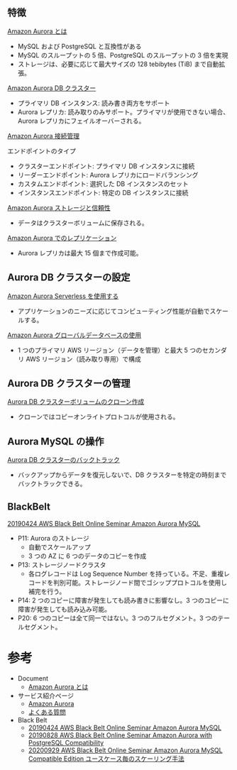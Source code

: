 ## 特徴

[Amazon Aurora とは](https://docs.aws.amazon.com/ja_jp/AmazonRDS/latest/AuroraUserGuide/CHAP_AuroraOverview.html)

* MySQL および PostgreSQL と互換性がある
* MySQL のスループットの 5 倍、PostgreSQL のスループットの 3 倍を実現
* ストレージは、必要に応じて最大サイズの 128 tebibytes (TiB) まで自動拡張。


[Amazon Aurora DB クラスター](https://docs.aws.amazon.com/ja_jp/AmazonRDS/latest/AuroraUserGuide/Aurora.Overview.html)

* プライマリ DB インスタンス: 読み書き両方をサポート
* Aurora レプリカ: 読み取りのみサポート。プライマリが使用できない場合、Aurora レプリカにフェイルオーバーされる。


[Amazon Aurora 接続管理](https://docs.aws.amazon.com/ja_jp/AmazonRDS/latest/AuroraUserGuide/Aurora.Overview.Endpoints.html)

エンドポイントのタイプ

* クラスターエンドポイント: プライマリ DB インスタンスに接続
* リーダーエンドポイント: Aurora レプリカにロードバランシング
* カスタムエンドポイント: 選択した DB インスタンスのセット
* インスタンスエンドポイント: 特定の DB インスタンスに接続


[Amazon Aurora ストレージと信頼性](https://docs.aws.amazon.com/ja_jp/AmazonRDS/latest/AuroraUserGuide/Aurora.Overview.StorageReliability.html)

* データはクラスターボリュームに保存される。


[Amazon Aurora でのレプリケーション](https://docs.aws.amazon.com/ja_jp/AmazonRDS/latest/AuroraUserGuide/Aurora.Replication.html)

* Aurora レプリカは最大 15 個まで作成可能。



## Aurora DB クラスターの設定

[Amazon Aurora Serverless を使用する](https://docs.aws.amazon.com/ja_jp/AmazonRDS/latest/AuroraUserGuide/aurora-serverless.html)

* アプリケーションのニーズに応じてコンピューティング性能が自動でスケールする。


[Amazon Aurora グローバルデータベースの使用](https://docs.aws.amazon.com/ja_jp/AmazonRDS/latest/AuroraUserGuide/aurora-global-database.html)

* 1 つのプライマリ AWS リージョン（データを管理）と最大 5 つのセカンダリ AWS リージョン（読み取り専用）で構成



## Aurora DB クラスターの管理

[Aurora DB クラスターボリュームのクローン作成](https://docs.aws.amazon.com/ja_jp/AmazonRDS/latest/AuroraUserGuide/Aurora.Managing.Clone.html)

* クローンではコピーオンライトプロトコルが使用される。



## Aurora MySQL の操作

[Aurora DB クラスターのバックトラック](https://docs.aws.amazon.com/ja_jp/AmazonRDS/latest/AuroraUserGuide/AuroraMySQL.Managing.Backtrack.html)

* バックアップからデータを復元しないで、DB クラスターを特定の時刻までバックトラックできる。



## BlackBelt

[20190424 AWS Black Belt Online Seminar Amazon Aurora MySQL](https://www.slideshare.net/AmazonWebServicesJapan/20190424-aws-black-belt-online-seminar-amazon-aurora-mysql)

* P11: Aurora のストレージ
  * 自動でスケールアップ
  * 3 つの AZ に 6 つのデータのコピーを作成
* P13: ストレージノードクラスタ
  * 各ログレコードは Log Sequence Number を持っている。不足、重複レコードを判別可能。ストレージノード間でゴシッププロトコルを使用し補完を行う。
* P14: 2 つのコピーに障害が発生しても読み書きに影響なし。3 つのコピーに障害が発生しても読み込み可能。
* P20: 6 つのコピーは全て同一ではない。3 つのフルセグメント。3 つのテールセグメント。



# 参考

* Document
  * [Amazon Aurora とは](https://docs.aws.amazon.com/ja_jp/AmazonRDS/latest/AuroraUserGuide/CHAP_AuroraOverview.html)
* サービス紹介ページ
  * [Amazon Aurora](https://aws.amazon.com/jp/rds/aurora/)
  * [よくある質問](https://aws.amazon.com/jp/rds/aurora/faqs/)
* Black Belt
  * [20190424 AWS Black Belt Online Seminar Amazon Aurora MySQL](https://www.slideshare.net/AmazonWebServicesJapan/20190424-aws-black-belt-online-seminar-amazon-aurora-mysql)
  * [20190828 AWS Black Belt Online Seminar Amazon Aurora with PostgreSQL Compatibility](https://www.slideshare.net/AmazonWebServicesJapan/20190828-aws-black-belt-online-seminar-amazon-aurora-with-postgresql-compatibility-168930538)
  * [20200929 AWS Black Belt Online Seminar Amazon Aurora MySQL Compatible Edition ユースケース毎のスケーリング手法](https://www.slideshare.net/AmazonWebServicesJapan/20200929-aws-black-belt-online-seminar-amazon-aurora-mysql-compatible-edition)
